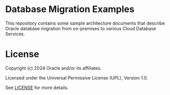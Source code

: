 # Database Migration Examples

This repository contains some sample architecture documents that describe Oracle database migration from on-premises to various Cloud Database Services.

# License

Copyright (c) 2024 Oracle and/or its affiliates.

Licensed under the Universal Permissive License (UPL), Version 1.0.

See [LICENSE](LICENSE) for more details.
